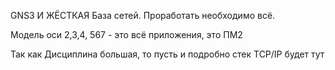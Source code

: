 GNS3 И ЖЁСТКАЯ База сетей. Проработать необходимо всё. 

Модель оси 2,3,4, 567 - это всё приложения, это ПМ2

Так как Дисциплина большая, то пусть и подробно стек TCP/IP будет тут